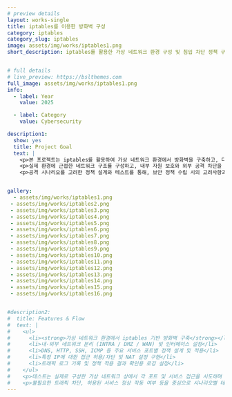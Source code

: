 ```yaml
---
# preview details
layout: works-single
title: iptables를 이용한 방화벽 구성
category: iptables
category_slug: iptables
image: assets/img/works/iptables1.png
short_description: iptables를 활용한 가상 네트워크 환경 구성 및 침입 차단 정책 구현을 통해 실제 보안 정책 수립과 방어 전략을 실습한 프로젝트


# full details
# live_preview: https://bslthemes.com
full_image: assets/img/works/iptables1.png
info:
  - label: Year
    value: 2025

  - label: Category
    value: Cybersecurity

description1:
  show: yes
  title: Project Goal
  text: |
    <p>본 프로젝트는 iptables를 활용하여 가상 네트워크 환경에서 방화벽을 구축하고, 다양한 보안 정책을 설계 및 적용한 사례를 담고 있습니다.</p>
    <p>실제 환경에 근접한 네트워크 구조를 구성하고, 내부 자원 보호와 외부 공격 차단을 목표로 다양한 정책을 수립해 구현했습니다. DNS/HTTP/SSH 접근 제어, NAT 설정, Ping 차단, 로그 기록 등의 보안 정책을 직접 설계하고, 트래픽 흐름과 규칙 적용 결과를 분석했습니다.</p>
    <p>공격 시나리오를 고려한 정책 설계와 테스트를 통해, 보안 정책 수립 시의 고려사항과 효과적인 대응 방안을 체계적으로 도출할 수 있었습니다.</p>


gallery:
  - assets/img/works/iptables1.png
 - assets/img/works/iptables2.png
 - assets/img/works/iptables3.png
 - assets/img/works/iptables4.png
 - assets/img/works/iptables5.png
 - assets/img/works/iptables6.png
 - assets/img/works/iptables7.png
 - assets/img/works/iptables8.png
 - assets/img/works/iptables9.png
 - assets/img/works/iptables10.png
 - assets/img/works/iptables11.png
 - assets/img/works/iptables12.png
 - assets/img/works/iptables13.png
 - assets/img/works/iptables14.png
 - assets/img/works/iptables15.png
 - assets/img/works/iptables16.png


#description2:
#  title: Features & Flow
#  text: |
#    <ul>
#      <li><strong>가상 네트워크 환경에서 iptables 기반 방화벽 구축</strong></li>
#      <li>내·외부 네트워크 분리 (INTRA / DMZ / WAN) 및 인터페이스 설정</li>
#      <li>DNS, HTTP, SSH, ICMP 등 주요 서비스 포트별 정책 설계 및 적용</li>
#      <li>특정 IP에 대한 접근 허용/차단 및 NAT 설정 구현</li>
#      <li>트래픽 로그 기록 및 정책 적용 결과 확인용 로깅 설정</li>
#    </ul>
#    <p>테스트는 실제로 구성한 가상 네트워크 상에서 각 포트 및 서비스 접근을 시도하며 수행했으며, 정책 우선순위 및 연결 흐름을 확인해가며 설정을 조정했습니다.</p>
#    <p>불필요한 트래픽 차단, 허용된 서비스 정상 작동 여부 등을 중심으로 시나리오별 테스트를 반복하며 보안 정책의 적절성을 검증했습니다.</p>
---
```

